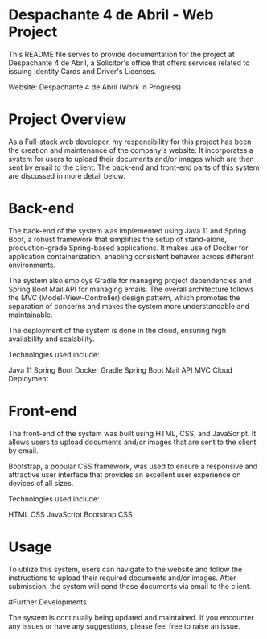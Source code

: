 # Despachante 4 de Abril - Web Project

This README file serves to provide documentation for the project at Despachante 4 de Abril, a Solicitor's office that offers services related to issuing Identity Cards and Driver's Licenses.

Website: Despachante 4 de Abril (Work in Progress)

# Project Overview

As a Full-stack web developer, my responsibility for this project has been the creation and maintenance of the company's website. It incorporates a system for users to upload their documents and/or images which are then sent by email to the client. The back-end and front-end parts of this system are discussed in more detail below.

# Back-end
The back-end of the system was implemented using Java 11 and Spring Boot, a robust framework that simplifies the setup of stand-alone, production-grade Spring-based applications. It makes use of Docker for application containerization, enabling consistent behavior across different environments.

The system also employs Gradle for managing project dependencies and Spring Boot Mail API for managing emails. The overall architecture follows the MVC (Model-View-Controller) design pattern, which promotes the separation of concerns and makes the system more understandable and maintainable.

The deployment of the system is done in the cloud, ensuring high availability and scalability.

Technologies used include:

Java 11
Spring Boot
Docker
Gradle
Spring Boot Mail API
MVC
Cloud Deployment

# Front-end
The front-end of the system was built using HTML, CSS, and JavaScript. It allows users to upload documents and/or images that are sent to the client by email.

Bootstrap, a popular CSS framework, was used to ensure a responsive and attractive user interface that provides an excellent user experience on devices of all sizes.

Technologies used include:

HTML
CSS
JavaScript
Bootstrap CSS

# Usage

To utilize this system, users can navigate to the website and follow the instructions to upload their required documents and/or images. After submission, the system will send these documents via email to the client.

#Further Developments

The system is continually being updated and maintained. If you encounter any issues or have any suggestions, please feel free to raise an issue.
